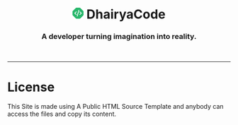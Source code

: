 <h1 align="center">
    <a href="https://dhairyacode.github.io"><img src="assets/logo.svg" width="25" height="25" alt="LOGO"></a>
  DhairyaCode
</h1>

<h3 align="center">A developer turning imagination into reality.</h3>
<br>


---

# License
This Site is made using A Public HTML Source Template and anybody can access the files and copy its content.
